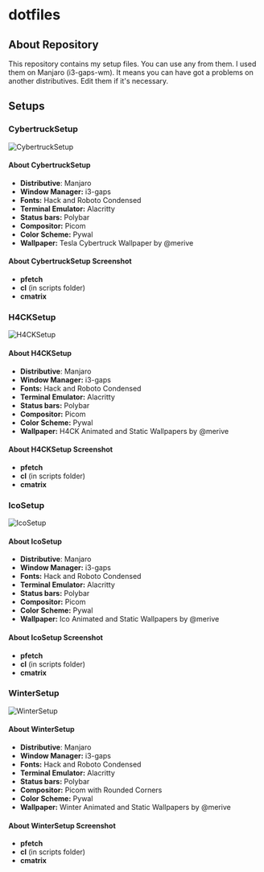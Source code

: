# dotfiles

## About Repository

This repository contains my setup files. 
You can use any from them.
I used them on Manjaro (i3-gaps-wm).
It means you can have got a problems on another distributives.
Edit them if it's necessary.

## Setups

### CybertruckSetup

![CybertruckSetup](https://github.com/merive-studio/dotfiles/blob/master/CybertruckSetup/setup.png)

#### About CybertruckSetup

* **Distributive**: Manjaro
* **Window Manager:** i3-gaps
* **Fonts:** Hack and Roboto Condensed
* **Terminal Emulator:** Alacritty
* **Status bars:** Polybar
* **Compositor:** Picom
* **Color Scheme:** Pywal
* **Wallpaper:** Tesla Cybertruck Wallpaper by @merive

#### About CybertruckSetup Screenshot

* **pfetch**
* **cl** (in scripts folder)
* **cmatrix**

### H4CKSetup

![H4CKSetup](https://github.com/merive-studio/dotfiles/blob/master/H4CKSetup/setup.png)

#### About H4CKSetup

* **Distributive**: Manjaro
* **Window Manager:** i3-gaps
* **Fonts:** Hack and Roboto Condensed
* **Terminal Emulator:** Alacritty
* **Status bars:** Polybar
* **Compositor:** Picom
* **Color Scheme:** Pywal
* **Wallpaper:** H4CK Animated and Static Wallpapers by @merive

#### About H4CKSetup Screenshot

* **pfetch**
* **cl** (in scripts folder)
* **cmatrix**

### IcoSetup

![IcoSetup](https://github.com/merive-studio/dotfiles/blob/master/IcoSetup/setup.png)

#### About IcoSetup

* **Distributive**: Manjaro
* **Window Manager:** i3-gaps
* **Fonts:** Hack and Roboto Condensed
* **Terminal Emulator:** Alacritty
* **Status bars:** Polybar
* **Compositor:** Picom
* **Color Scheme:** Pywal
* **Wallpaper:** Ico Animated and Static Wallpapers by @merive

#### About IcoSetup Screenshot

* **pfetch**
* **cl** (in scripts folder)
* **cmatrix**

### WinterSetup

![WinterSetup](https://github.com/merive-studio/dotfiles/blob/master/WinterSetup/setup.png)

#### About WinterSetup

* **Distributive**: Manjaro
* **Window Manager:** i3-gaps
* **Fonts:** Hack and Roboto Condensed
* **Terminal Emulator:** Alacritty
* **Status bars:** Polybar
* **Compositor:** Picom with Rounded Corners
* **Color Scheme:** Pywal
* **Wallpaper:** Winter Animated and Static Wallpapers by @merive

#### About WinterSetup Screenshot

* **pfetch**
* **cl** (in scripts folder)
* **cmatrix**
